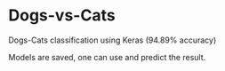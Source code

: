 # Dogs-vs-Cats
Dogs-Cats classification using Keras (94.89% accuracy)

Models are saved, one can use and predict the result.
